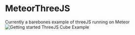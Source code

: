 MeteorThreeJS
=============
Currently a barebones example of threeJS running on Meteor
![Getting started ThreeJS Cube Example](http://i.imgur.com/qVOTNMS.png)
